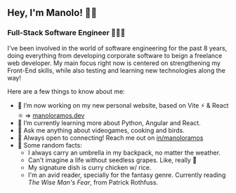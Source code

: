 ## Hey, I'm Manolo! 👋🏻

### Full-Stack Software Engineer 👨🏻‍💻

I've been involved in the world of software engineering for the past 8 years, doing everything from developing corporate software to beign a freelance web developer. My main focus right now is centered on strengthening my Front-End skills, while also testing and learning new technologies along the way!

Here are a few things to know about me:

- 🔨 I’m now working on my new personal website, based on Vite ⚡ & React ⚛ => [manoloramos.dev](https://www.manoloramos.dev)
- 🌱 I’m currently learning more about Python, Angular and React.
- 💬 Ask me anything about videogames, cooking and birds.
- 💙 Always open to connecting! Reach me out on [in/manoloramos](https://www.linkedin.com/in/manoloramos/)
- 👀 Some random facts: 
  - I always carry an umbrella in my backpack, no matter the weather.
  - Can't imagine a life without seedless grapes. Like, really 👻
  - My signature dish is curry chicken w/ rice.
  - I'm an avid reader, specially for the fantasy genre. Currently reading *The Wise Man's Fear*, from Patrick Rothfuss.

